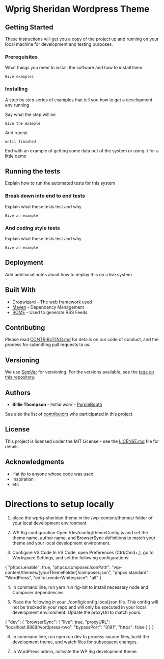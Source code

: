 # Wprig Sheridan Wordpress Theme


## Getting Started

These instructions will get you a copy of the project up and running on your local machine for development and testing purposes. 

### Prerequisites

What things you need to install the software and how to install them

```
Give examples
```

### Installing

A step by step series of examples that tell you how to get a development env running

Say what the step will be

```
Give the example
```

And repeat

```
until finished
```

End with an example of getting some data out of the system or using it for a little demo

## Running the tests

Explain how to run the automated tests for this system

### Break down into end to end tests

Explain what these tests test and why

```
Give an example
```

### And coding style tests

Explain what these tests test and why

```
Give an example
```

## Deployment

Add additional notes about how to deploy this on a live system

## Built With

* [Dropwizard](http://www.dropwizard.io/1.0.2/docs/) - The web framework used
* [Maven](https://maven.apache.org/) - Dependency Management
* [ROME](https://rometools.github.io/rome/) - Used to generate RSS Feeds

## Contributing

Please read [CONTRIBUTING.md](https://gist.github.com/PurpleBooth/b24679402957c63ec426) for details on our code of conduct, and the process for submitting pull requests to us.

## Versioning

We use [SemVer](http://semver.org/) for versioning. For the versions available, see the [tags on this repository](https://github.com/your/project/tags). 

## Authors

* **Billie Thompson** - *Initial work* - [PurpleBooth](https://github.com/PurpleBooth)

See also the list of [contributors](https://github.com/your/project/contributors) who participated in this project.

## License

This project is licensed under the MIT License - see the [LICENSE.md](LICENSE.md) file for details

## Acknowledgments

* Hat tip to anyone whose code was used
* Inspiration
* etc











# Directions to setup locally
1. place the wprig-sheridan theme in the /wp-content/themes/ folder of your local development environment

2. WP Rig configuration
Open /dev/config/themeConfig.js and set the theme name, author name, and BrowserSync definitions to match your theme and your local development environment.

3. Configure VS Code
In VS Code, open Preferences (Ctrl/Cmd+,), go to Workspace Settings, and set the following configurations:

{
	"phpcs.enable": true,
	"phpcs.composerJsonPath": "wp-content/themes/[yourThemeFolder]/composer.json",
	"phpcs.standard": "WordPress",
	"editor.renderWhitespace": "all"
}

4. In command line, run yarn run rig-init to install necessary node and Composer dependencies.

5. Place the following in your ./config/config.local.json file. This config will not be tracked in your repo and will only be executed in your local development environment. Update the proxyUrl to match yours. 

{
    "dev": {
      "browserSync": {
        "live": true,
        "proxyURL": "localhost:8888/wordpress-two",
        "bypassPort": "8181",
        "https": false
      }
    }
}

6. In command line, run npm run dev to process source files, build the development theme, and watch files for subsequent changes.

7. In WordPress admin, activate the WP Rig development theme.